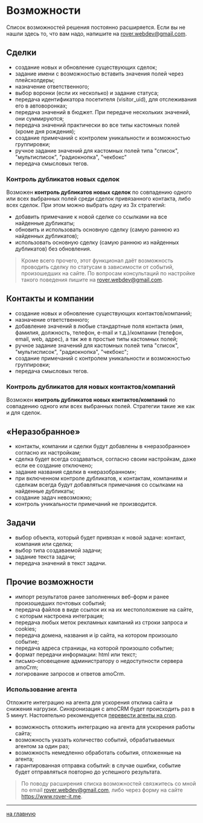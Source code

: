# Возможности

Список возможностей решения постоянно расширяется. Если вы не нашли здесь то, что вам надо, напишите на rover.webdev@gmail.com.

## Сделки
* создание новых и обновление существующих сделок;
* задание имени с возможностью вставить значения полей через плейсхолдеры;
* назначение ответственного;
* выбор воронки (если их несколько) и задание статуса;
* передача идентификатора посетителя (visitor_uid), для отслеживания его в автоворонках;
* передача значений в бюджет. При передаче нескольких значений, они суммируются;
* передача значений практически во все типы кастомных полей (кроме дня рождения);
* создание примечаний с контролем уникальности и возможностью группировки;
* ручное задание значений для кастомных полей типа "список", "мультисписок", "радиокнопка", "чекбокс"
* передача смысловых тегов.
 
### Контроль дубликатов новых сделок
Возможен <b>контроль дубликатов новых сделок</b> по совпадению одного или всех выбранных полей среди сделок привязанного контакта, либо всех сделок. При этом можно выбрать одну из 3х стратегий:
* добавить примечание к новой сделке со ссылками на все найденные дубликаты; 
* обновить и использовать основную сделку (самую раннюю из найденных дубликатов); 
* использовать основную сделку (самую раннюю из найденных дубликатов) без обновления. 

> Кроме всего прочего, этот функционал даёт возможность проводить сделку по статусам в зависимости от событий, произошедших на сайте. По вопросам консультаций по настройке такого поведения пишите на rover.webdev@gmail.com. 

## Контакты и компании 
* создание новых и обновление существующих контактов/компаний;
* назначение ответственного;
* добавление значений в любые стандартные поля контакта (имя, фамилия, должность, телефон, e-mail и т.д.)/компании (телефон, email, web, адрес), а так же в простые типы кастомных полей;
* ручное задание значений для кастомных полей типа "список", "мультисписок", "радиокнопка", "чекбокс";
* создание примечаний с контролем уникальности и возможностью группировки;
* передача смысловых тегов.

### Контроль дубликатов для новых контактов/компаний
Возможен <b>контроль дубликатов новых контактов/компаний</b> по совпадению одного или всех выбранных полей. Стратегии такие же как и для сделок.

## «Неразобранное»
* контакты, компании и сделки будут добавлены в «неразобранное» согласно их настройкам; 
* сделка будет всегда создаваться, согласно своим настройкам, даже если ее создание отключено;
* задание названия сделки в «неразобранном»; 
* при включенном контроле дубликатов, к контактам, компаниям и сделкам всегда будут добавляться примечания со ссылками на найденные дубликаты; 
* создание задач невозможно; 
* контроль уникальности примечаний не производится. 

## Задачи
* выбор объекта, который будет привязан к новой задаче: контакт, компания или сделка; 
* выбор типа создаваемой задачи; 
* задание текста задачи; 
* передача значений в текст задачи. 

## Прочие возможности
* импорт результатов ранее заполненных веб-форм и ранее произошедших почтовых событий; 
* передача файлов в виде ссылок их на их местоположение на сайте, с которым настроена интеграция; 
* передача любых меток рекламных кампаний из строки запроса и cookies;
* передача домена, названия и ip сайта, на котором произошло событие; 
* передача адреса страницы, на которой произошло событие;
* формат передачи информации: html или текст; 
* письмо–оповещение администратору о недоступности сервера amoCrm; 
* логирование запросов и ответов amoCrm. 

### Использование агента
Отложите интеграцию на агента для ускорения отклика сайта и снижения нагрузки. Синхронизация с amoCRM будет происходить раз в 5 минут. Настоятельно рекомендуется [перевести агенты на cron](https://dev.1c-bitrix.ru/learning/course/?COURSE_ID=43&LESSON_ID=2943).
* возможность отложить интеграцию на агента для ускорения работы сайта;
* возможность указать количество событий, обрабатываемых агентом за один раз;
* возможность немедленно обработать события, отложенные на агента;
* гарантированная отправка событий: в случае ошибки, событие будет отправляться повторно до успешного результата.

> По поводу расширения списка возможностей связжитесь со мной по email rover.webdev@gmail.com, либо через форму на сайте https://www.rover-it.me.
---
[на главную](./README.MD)